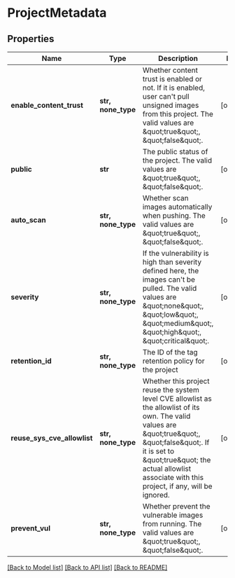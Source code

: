 # ProjectMetadata


## Properties
Name | Type | Description | Notes
------------ | ------------- | ------------- | -------------
**enable_content_trust** | **str, none_type** | Whether content trust is enabled or not. If it is enabled, user can&#39;t pull unsigned images from this project. The valid values are \&quot;true\&quot;, \&quot;false\&quot;. | [optional] 
**public** | **str** | The public status of the project. The valid values are \&quot;true\&quot;, \&quot;false\&quot;. | [optional] 
**auto_scan** | **str, none_type** | Whether scan images automatically when pushing. The valid values are \&quot;true\&quot;, \&quot;false\&quot;. | [optional] 
**severity** | **str, none_type** | If the vulnerability is high than severity defined here, the images can&#39;t be pulled. The valid values are \&quot;none\&quot;, \&quot;low\&quot;, \&quot;medium\&quot;, \&quot;high\&quot;, \&quot;critical\&quot;. | [optional] 
**retention_id** | **str, none_type** | The ID of the tag retention policy for the project | [optional] 
**reuse_sys_cve_allowlist** | **str, none_type** | Whether this project reuse the system level CVE allowlist as the allowlist of its own.  The valid values are \&quot;true\&quot;, \&quot;false\&quot;. If it is set to \&quot;true\&quot; the actual allowlist associate with this project, if any, will be ignored. | [optional] 
**prevent_vul** | **str, none_type** | Whether prevent the vulnerable images from running. The valid values are \&quot;true\&quot;, \&quot;false\&quot;. | [optional] 

[[Back to Model list]](../README.md#documentation-for-models) [[Back to API list]](../README.md#documentation-for-api-endpoints) [[Back to README]](../README.md)


